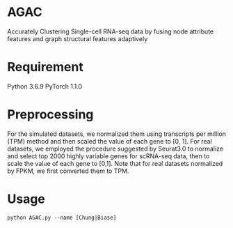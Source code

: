# AGAC
Accurately Clustering Single-cell RNA-seq data by 
fusing node attribute features and graph structural features adaptively

# Requirement
Python 3.6.9
PyTorch 1.1.0

# Preprocessing 
 For the simulated datasets, we normalized
them using transcripts per million (TPM) method and then
scaled the value of each gene to [0, 1]. For real datasets, we
employed the procedure suggested by Seurat3.0 to normalize
and select top 2000 highly variable genes for scRNA-seq data,
then to scale the value of each gene to [0,1]. Note that for real
datasets normalized by FPKM, we first converted them to TPM.

# Usage
```
python AGAC.py --name [Chung|Biase]
```
